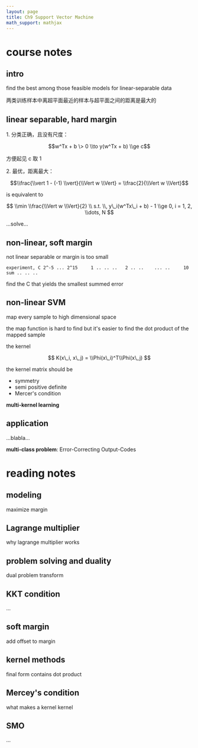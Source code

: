 ```yaml
---
layout: page
title: Ch9 Support Vector Machine
math_support: mathjax
---
```



# course notes

## intro

find the best among those feasible models for linear-separable data

两类训练样本中离超平面最近的样本与超平面之间的距离是最大的

## linear separable, hard margin

1\. 分类正确，且没有尺度：

$$w^Tx + b \> 0 \\to y(w^Tx + b) \\ge c$$

方便起见 c 取 1

2\. 最优，距离最大：

$$\\frac{\\vert 1 - (-1) \\vert}{\\Vert w \\Vert} = \\frac{2}{\\Vert w \\Vert}$$

is equivalent to

$$
\\min \\frac{\\Vert w \\Vert}{2} \\
s.t. \\, y\_i(w^Tx\_i + b) - 1 \\ge 0, i = 1, 2, \\dots, N
$$

...solve...

## non-linear, soft margin

not linear separable or margin is too small

    experiment, C 2^-5 ... 2^15     1 .. .. ..   2 .. ..    ... ..     10      sum .. .. ..    

find the C that yields the smallest summed error

## non-linear SVM

map every sample to high dimensional space

the map function is hard to find but it's easier to find the dot product of the mapped sample

the kernel

$$
K(x\_i, x\_j) = \\Phi(x\_i)^T\\Phi(x\_j)
$$

the kernel matrix should be

* symmetry
* semi positive definite
* Mercer's condition

**multi-kernel learning**

## application

...blabla...

**multi-class problem**: Error-Correcting Output-Codes

# reading notes

## modeling

maximize margin

## Lagrange multiplier

why lagrange multiplier works

## problem solving and duality

dual problem transform

## KKT condition

...

## soft margin

add offset to margin

## kernel methods

final form contains dot product

## Mercey's condition

what makes a kernel kernel

## SMO

...


